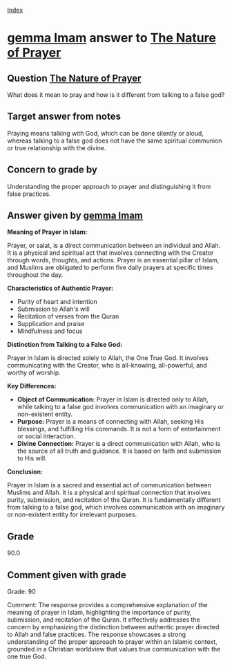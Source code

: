 
[Index](../../index.md)
# [gemma Imam](../../answering_models/gemma_Imam.md) answer to [The Nature of Prayer](../../questions/The_Nature_of_Prayer.md)

## Question [The Nature of Prayer](../../questions/The_Nature_of_Prayer.md)
What does it mean to pray and how is it different from talking to a false god?

## Target answer from notes
Praying means talking with God, which can be done silently or aloud, whereas talking to a false god does not have the same spiritual communion or true relationship with the divine.

## Concern to grade by
Understanding the proper approach to prayer and distinguishing it from false practices.

## Answer given by [gemma Imam](../../answering_models/gemma_Imam.md)
**Meaning of Prayer in Islam:**

Prayer, or salat, is a direct communication between an individual and Allah. It is a physical and spiritual act that involves connecting with the Creator through words, thoughts, and actions. Prayer is an essential pillar of Islam, and Muslims are obligated to perform five daily prayers at specific times throughout the day.

**Characteristics of Authentic Prayer:**

- Purity of heart and intention
- Submission to Allah's will
- Recitation of verses from the Quran
- Supplication and praise
- Mindfulness and focus

**Distinction from Talking to a False God:**

Prayer in Islam is directed solely to Allah, the One True God. It involves communicating with the Creator, who is all-knowing, all-powerful, and worthy of worship.

**Key Differences:**

- **Object of Communication:** Prayer in Islam is directed only to Allah, while talking to a false god involves communication with an imaginary or non-existent entity.
- **Purpose:** Prayer is a means of connecting with Allah, seeking His blessings, and fulfilling His commands. It is not a form of entertainment or social interaction.
- **Divine Connection:** Prayer is a direct communication with Allah, who is the source of all truth and guidance. It is based on faith and submission to His will.

**Conclusion:**

Prayer in Islam is a sacred and essential act of communication between Muslims and Allah. It is a physical and spiritual connection that involves purity, submission, and recitation of the Quran. It is fundamentally different from talking to a false god, which involves communication with an imaginary or non-existent entity for irrelevant purposes.

## Grade
90.0

## Comment given with grade
Grade: 90

Comment: The response provides a comprehensive explanation of the meaning of prayer in Islam, highlighting the importance of purity, submission, and recitation of the Quran. It effectively addresses the concern by emphasizing the distinction between authentic prayer directed to Allah and false practices. The response showcases a strong understanding of the proper approach to prayer within an Islamic context, grounded in a Christian worldview that values true communication with the one true God.
